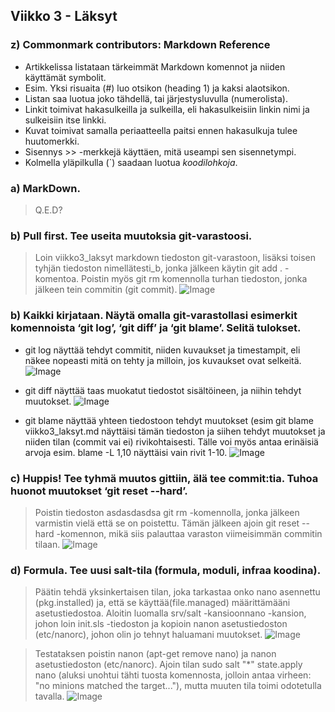 ## Viikko 3 - Läksyt

### z) Commonmark contributors: Markdown Reference

* Artikkelissa listataan tärkeimmät Markdown komennot ja niiden käyttämät symbolit.
* Esim. Yksi risuaita (#) luo otsikon (heading 1) ja kaksi alaotsikon.
* Listan saa luotua joko tähdellä, tai järjestysluvulla (numerolista).
* Linkit toimivat hakasulkeilla ja sulkeilla, eli hakasulkeisiin linkin nimi ja sulkeisiin itse linkki.
* Kuvat toimivat samalla periaatteella paitsi ennen hakasulkuja tulee huutomerkki.
* Sisennys >> -merkkejä käyttäen, mitä useampi sen sisennetympi.
* Kolmella yläpilkulla (`) saadaan luotua *koodilohkoja*.

### a)  MarkDown.

> Q.E.D?

### b) Pull first. Tee useita muutoksia git-varastoosi.

>  Loin viikko3_laksyt markdown tiedoston git-varastoon, lisäksi toisen tyhjän tiedoston nimellätesti_b, jonka jälkeen käytin git add . -komentoa. Poistin myös git rm komennolla turhan tiedoston, jonka jälkeen tein commitin (git commit).
![Image](https://i.imgur.com/a/wWIH3h5.png)

### b) Kaikki kirjataan. Näytä omalla git-varastollasi esimerkit komennoista ‘git log’, ‘git diff’ ja ‘git blame’. Selitä tulokset.
* git log näyttää tehdyt commitit, niiden kuvaukset ja timestampit, eli näkee nopeasti mitä on tehty ja milloin, jos kuvaukset ovat selkeitä.
![Image](https://i.imgur.com/a/sedOyPj.png)

* git diff näyttää taas muokatut tiedostot sisältöineen, ja niihin tehdyt muutokset.
![Image](https://i.imgur.com/a/XJBYnAG.png)
* git blame näyttää yhteen tiedostoon tehdyt muutokset (esim git blame viikko3_laksyt.md näyttäisi tämän tiedoston ja siihen tehdyt muutokset ja niiden tilan (commit vai ei) rivikohtaisesti. Tälle voi myös antaa erinäisiä arvoja esim. blame -L 1,10 näyttäisi vain rivit 1-10.
![Image](https://i.imgur.com/a/84snvxg.png)
 
### c) Huppis! Tee tyhmä muutos gittiin, älä tee commit:tia. Tuhoa huonot muutokset ‘git reset --hard’.

> Poistin tiedoston asdasdasdsa git rm -komennolla, jonka jälkeen varmistin vielä että se on poistettu. Tämän jälkeen ajoin git reset --hard -komennon, mikä siis palauttaa varaston viimeisimmän commitin tilaan.
![Image](https://i.imgur.com/a/UxYAUW0.png) 

### d) Formula. Tee uusi salt-tila (formula, moduli, infraa koodina).

> Päätin tehdä yksinkertaisen tilan, joka tarkastaa onko nano asennettu (pkg.installed) ja, että se käyttää(file.managed) määrittämääni asetustiedostoa. Aloitin luomalla srv/salt -kansioonnano -kansion, johon loin init.sls -tiedoston ja kopioin nanon asetustiedoston (etc/nanorc), johon olin jo tehnyt haluamani muutokset.
![Image](https://i.imgur.com/a/husBWZk.png)

> Testataksen poistin nanon (apt-get remove nano) ja nanon asetustiedoston (etc/nanorc). Ajoin tilan sudo salt "*" state.apply nano (aluksi unohtui tähti tuosta komennosta, jolloin antaa virheen: "no minions matched the target..."), mutta muuten tila toimi odotetulla tavalla.
![Image](https://i.imgur.com/a/TFiaHgO.png)
